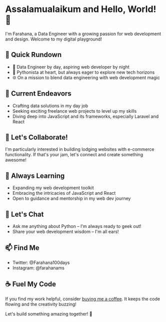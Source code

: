 # Assalamualaikum and Hello, World! 👋

I'm Farahana, a Data Engineer with a growing passion for web development and design. Welcome to my digital playground!

## 🚀 Quick Rundown

- 💼 Data Engineer by day, aspiring web developer by night
- 🐍 Pythonista at heart, but always eager to explore new tech horizons
- 🌐 On a mission to blend data engineering with web development magic

## 🔭 Current Endeavors

- Crafting data solutions in my day job
- Seeking exciting freelance web projects to level up my skills
- Diving deep into JavaScript and its frameworks, especially Laravel and React

## 👯 Let's Collaborate!

I'm particularly interested in building lodging websites with e-commerce functionality. If that's your jam, let's connect and create something awesome!

## 🌱 Always Learning

- Expanding my web development toolkit
- Embracing the intricacies of JavaScript and React
- Open to guidance and mentorship in my web dev journey

## 💬 Let's Chat

- Ask me anything about Python – I'm always ready to geek out!
- Share your web development wisdom – I'm all ears!

## 📫 Find Me

- Twitter: @Farahana100days
- Instagram: @farahanams

## ☕ Fuel My Code

If you find my work helpful, consider [buying me a coffee](https://www.buymeacoffee.com/farahansuhaimi). It keeps the code flowing and the creativity buzzing!

Let's build something amazing together! 🚀
